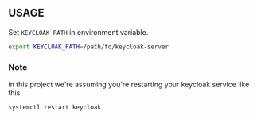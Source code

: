 ## USAGE

Set `KEYCLOAK_PATH` in environment variable.

```sh
export KEYCLOAK_PATH=/path/to/keycloak-server
```



### Note

in this project we're assuming you're restarting your keycloak service like this

```sh
systemctl restart keycloak
```
